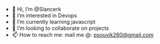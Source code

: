 - 👋 Hi, I’m @Slancerk
- 👀 I’m interested in Devops
- 🌱 I’m currently learning javascript
- 💞️ I’m looking to collaborate on projects
- 📫 How to reach me: mail me @: psouvik260@gmail.com

<!---
Slancerk/Slancerk is a ✨ special ✨ repository because its `README.md` (this file) appears on your GitHub profile.
You can click the Preview link to take a look at your changes.
--->
